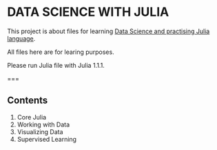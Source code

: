 # DATA SCIENCE WITH JULIA

This project is about files for learning [Data Science and practising Julia language](https://www.crcpress.com/Data-Science-with-Julia/McNicholas-Tait/p/book/9781138499980).



All files here are for learing purposes.

Please run Julia file with Julia 1.1.1.

===

## Contents

1. Core Julia
2. Working with Data
3. Visualizing Data
4. Supervised Learning
